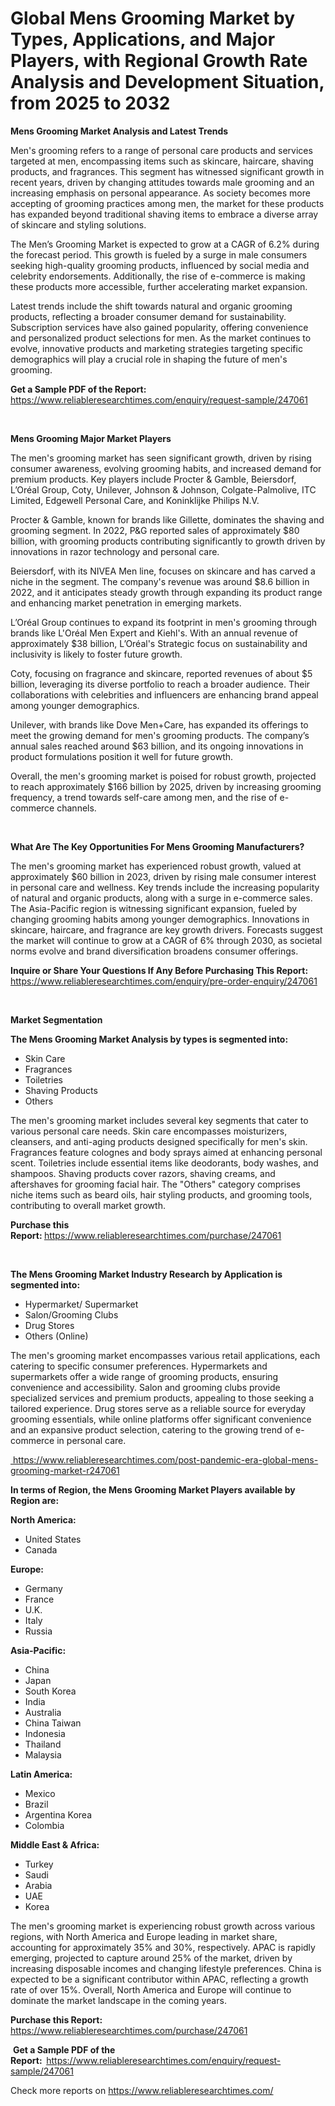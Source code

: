 <p><h1>Global Mens Grooming Market by Types, Applications, and Major Players, with Regional Growth Rate Analysis and Development Situation, from 2025 to 2032</h1></p><p><strong>Mens Grooming Market Analysis and Latest Trends</strong></p>
<p><p>Men's grooming refers to a range of personal care products and services targeted at men, encompassing items such as skincare, haircare, shaving products, and fragrances. This segment has witnessed significant growth in recent years, driven by changing attitudes towards male grooming and an increasing emphasis on personal appearance. As society becomes more accepting of grooming practices among men, the market for these products has expanded beyond traditional shaving items to embrace a diverse array of skincare and styling solutions.</p><p>The Men’s Grooming Market is expected to grow at a CAGR of 6.2% during the forecast period. This growth is fueled by a surge in male consumers seeking high-quality grooming products, influenced by social media and celebrity endorsements. Additionally, the rise of e-commerce is making these products more accessible, further accelerating market expansion. </p><p>Latest trends include the shift towards natural and organic grooming products, reflecting a broader consumer demand for sustainability. Subscription services have also gained popularity, offering convenience and personalized product selections for men. As the market continues to evolve, innovative products and marketing strategies targeting specific demographics will play a crucial role in shaping the future of men's grooming.</p></p>
<p><strong>Get a Sample PDF of the Report:&nbsp;</strong> <a href="https://www.reliableresearchtimes.com/enquiry/request-sample/247061?utm_campaign=3313&utm_medium=2&utm_source=Github&utm_content=ia&utm_term=30032025&utm_id=mens-grooming">https://www.reliableresearchtimes.com/enquiry/request-sample/247061</a></p>
<p>&nbsp;</p>
<p><strong>Mens Grooming Major Market Players</strong></p>
<p><p>The men's grooming market has seen significant growth, driven by rising consumer awareness, evolving grooming habits, and increased demand for premium products. Key players include Procter & Gamble, Beiersdorf, L’Oréal Group, Coty, Unilever, Johnson & Johnson, Colgate-Palmolive, ITC Limited, Edgewell Personal Care, and Koninklijke Philips N.V.</p><p>Procter & Gamble, known for brands like Gillette, dominates the shaving and grooming segment. In 2022, P&G reported sales of approximately $80 billion, with grooming products contributing significantly to growth driven by innovations in razor technology and personal care.</p><p>Beiersdorf, with its NIVEA Men line, focuses on skincare and has carved a niche in the segment. The company's revenue was around $8.6 billion in 2022, and it anticipates steady growth through expanding its product range and enhancing market penetration in emerging markets.</p><p>L’Oréal Group continues to expand its footprint in men's grooming through brands like L'Oréal Men Expert and Kiehl's. With an annual revenue of approximately $38 billion, L’Oréal's Strategic focus on sustainability and inclusivity is likely to foster future growth.</p><p>Coty, focusing on fragrance and skincare, reported revenues of about $5 billion, leveraging its diverse portfolio to reach a broader audience. Their collaborations with celebrities and influencers are enhancing brand appeal among younger demographics.</p><p>Unilever, with brands like Dove Men+Care, has expanded its offerings to meet the growing demand for men's grooming products. The company’s annual sales reached around $63 billion, and its ongoing innovations in product formulations position it well for future growth.</p><p>Overall, the men's grooming market is poised for robust growth, projected to reach approximately $166 billion by 2025, driven by increasing grooming frequency, a trend towards self-care among men, and the rise of e-commerce channels.</p></p>
<p>&nbsp;</p>
<p><strong>What Are The Key Opportunities For Mens Grooming Manufacturers?</strong></p>
<p><p>The men's grooming market has experienced robust growth, valued at approximately $60 billion in 2023, driven by rising male consumer interest in personal care and wellness. Key trends include the increasing popularity of natural and organic products, along with a surge in e-commerce sales. The Asia-Pacific region is witnessing significant expansion, fueled by changing grooming habits among younger demographics. Innovations in skincare, haircare, and fragrance are key growth drivers. Forecasts suggest the market will continue to grow at a CAGR of 6% through 2030, as societal norms evolve and brand diversification broadens consumer offerings.</p></p>
<p><strong>Inquire or Share Your Questions If Any Before Purchasing This Report:</strong> <a href="https://www.reliableresearchtimes.com/enquiry/pre-order-enquiry/247061?utm_campaign=3313&utm_medium=2&utm_source=Github&utm_content=ia&utm_term=30032025&utm_id=mens-grooming">https://www.reliableresearchtimes.com/enquiry/pre-order-enquiry/247061</a></p>
<p>&nbsp;</p>
<p><strong>Market Segmentation</strong></p>
<p><strong>The Mens Grooming Market Analysis by types is segmented into:</strong></p>
<p><ul><li>Skin Care</li><li>Fragrances</li><li>Toiletries</li><li>Shaving Products</li><li>Others</li></ul></p>
<p><p>The men's grooming market includes several key segments that cater to various personal care needs. Skin care encompasses moisturizers, cleansers, and anti-aging products designed specifically for men's skin. Fragrances feature colognes and body sprays aimed at enhancing personal scent. Toiletries include essential items like deodorants, body washes, and shampoos. Shaving products cover razors, shaving creams, and aftershaves for grooming facial hair. The "Others" category comprises niche items such as beard oils, hair styling products, and grooming tools, contributing to overall market growth.</p></p>
<p><strong>Purchase this Report:&nbsp;</strong><a href="https://www.reliableresearchtimes.com/purchase/247061?utm_campaign=3313&utm_medium=2&utm_source=Github&utm_content=ia&utm_term=30032025&utm_id=mens-grooming">https://www.reliableresearchtimes.com/purchase/247061</a></p>
<p>&nbsp;</p>
<p><strong>The Mens Grooming Market Industry Research by Application is segmented into:</strong></p>
<p><ul><li>Hypermarket/ Supermarket</li><li>Salon/Grooming Clubs</li><li>Drug Stores</li><li>Others (Online)</li></ul></p>
<p><p>The men's grooming market encompasses various retail applications, each catering to specific consumer preferences. Hypermarkets and supermarkets offer a wide range of grooming products, ensuring convenience and accessibility. Salon and grooming clubs provide specialized services and premium products, appealing to those seeking a tailored experience. Drug stores serve as a reliable source for everyday grooming essentials, while online platforms offer significant convenience and an expansive product selection, catering to the growing trend of e-commerce in personal care.</p></p>
<p><a href="https://www.reliableresearchtimes.com/post-pandemic-era-global-mens-grooming-market-r247061?utm_campaign=3313&utm_medium=2&utm_source=Github&utm_content=ia&utm_term=30032025&utm_id=mens-grooming">&nbsp;https://www.reliableresearchtimes.com/post-pandemic-era-global-mens-grooming-market-r247061</a></p>
<p><strong>In terms of Region, the Mens Grooming Market Players available by Region are:</strong></p>
<p>
    <p> <strong> North America: </strong>
        <ul>
            <li>United States</li>
            <li>Canada</li>
        </ul>
        </p> 
    <p> <strong> Europe: </strong>
        <ul>
            <li>Germany</li>
            <li>France</li>
            <li>U.K.</li>
            <li>Italy</li>
            <li>Russia</li>
        </ul>
        </p> 
    <p> <strong> Asia-Pacific: </strong>
        <ul>
            <li>China</li>
            <li>Japan</li>
            <li>South Korea</li>
            <li>India</li>
            <li>Australia</li>
            <li>China Taiwan</li>
            <li>Indonesia</li>
            <li>Thailand</li>
            <li>Malaysia</li>
        </ul>
        </p> 
    <p> <strong> Latin America: </strong>
        <ul>
            <li>Mexico</li>
            <li>Brazil</li>
            <li>Argentina Korea</li>
            <li>Colombia</li>
        </ul>
        </p> 
    <p> <strong> Middle East & Africa: </strong>
        <ul>
            <li>Turkey</li>
            <li>Saudi</li>
            <li>Arabia</li>
            <li>UAE</li>
            <li>Korea</li>
        </ul>
    </p>
    </p>
<p><p>The men's grooming market is experiencing robust growth across various regions, with North America and Europe leading in market share, accounting for approximately 35% and 30%, respectively. APAC is rapidly emerging, projected to capture around 25% of the market, driven by increasing disposable incomes and changing lifestyle preferences. China is expected to be a significant contributor within APAC, reflecting a growth rate of over 15%. Overall, North America and Europe will continue to dominate the market landscape in the coming years.</p></p>
<p><strong>Purchase this Report: </strong><a href="https://www.reliableresearchtimes.com/purchase/247061?utm_campaign=3313&utm_medium=2&utm_source=Github&utm_content=ia&utm_term=30032025&utm_id=mens-grooming">https://www.reliableresearchtimes.com/purchase/247061</a></p>
<p>&nbsp;<strong>Get a Sample PDF of the Report:&nbsp;&nbsp;</strong><a href="https://www.reliableresearchtimes.com/enquiry/request-sample/247061?utm_campaign=3313&utm_medium=2&utm_source=Github&utm_content=ia&utm_term=30032025&utm_id=mens-grooming">https://www.reliableresearchtimes.com/enquiry/request-sample/247061</a></p>
<p><strong></strong></p>
<p>Check more reports on <a href="https://www.reliableresearchtimes.com/?utm_campaign=3313&utm_medium=2&utm_source=Github&utm_content=ia&utm_term=30032025&utm_id=mens-grooming">https://www.reliableresearchtimes.com/</a></p>